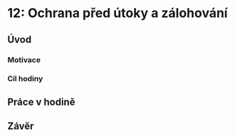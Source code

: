 # 12: Ochrana před útoky a zálohování

## Úvod

### Motivace

### Cíl hodiny

## Práce v hodině

## Závěr
